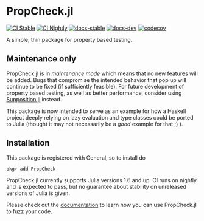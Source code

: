 # PropCheck.jl

[![CI Stable](https://github.com/Seelengrab/PropCheck.jl/actions/workflows/ci.yml/badge.svg?branch=main)](https://github.com/Seelengrab/PropCheck.jl/actions/workflows/ci.yml)
[![CI Nightly](https://github.com/Seelengrab/PropCheck.jl/actions/workflows/nightly.yml/badge.svg?branch=main)](https://github.com/Seelengrab/PropCheck.jl/actions/workflows/nightly.yml)
[![docs-stable](https://img.shields.io/badge/docs-stable-blue.svg)](https://seelengrab.github.io/PropCheck.jl/stable)
[![docs-dev](https://img.shields.io/badge/docs-dev-blue.svg)](https://seelengrab.github.io/PropCheck.jl/dev)
[![codecov](https://codecov.io/github/Seelengrab/PropCheck.jl/branch/main/graph/badge.svg?token=8IJ4R0KB82)](https://codecov.io/github/Seelengrab/PropCheck.jl)

A simple, thin package for property based testing. 

## Maintenance only

PropCheck.jl is in _maintenance mode_ which means that no new features will be added.
Bugs that compromise the intended behavior that pop up will continue to be fixed (if sufficiently feasible).
For future development of property based testing, as well as better performance,
consider using [Supposition.jl](https://github.com/Seelengrab/Supposition.jl) instead.

This package is now intended to serve as an example for how a Haskell project deeply
relying on lazy evaluation and type classes could be ported to Julia (thought it may
not necessarily be a _good_ example for that ;) ).

## Installation

This package is registered with General, so to install do

```julia
pkg> add PropCheck
```

PropCheck.jl currently supports Julia versions 1.6 and up. CI runs on nightly and is expected to pass, but no guarantee about stability on unreleased versions of Julia is given.

Please check out the [documentation](https://seelengrab.github.io/PropCheck.jl/) to learn how you can use PropCheck.jl to fuzz your code.
